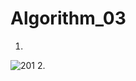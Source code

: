 # Algorithm_03
1.
![201](https://user-images.githubusercontent.com/72841908/172675300-e50cf5a4-f4db-43b2-8497-f72532a0e47e.png)
2.
